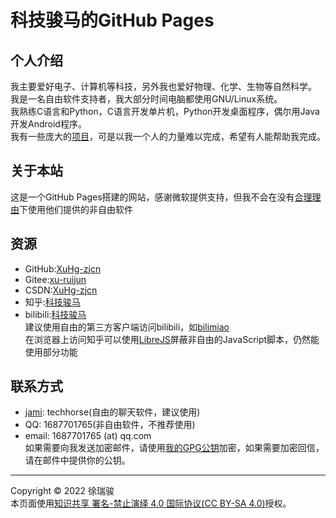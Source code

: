 # 科技骏马的GitHub Pages

## 个人介绍
我主要爱好电子、计算机等科技，另外我也爱好物理、化学、生物等自然科学。  
我是一名自由软件支持者，我大部分时间电脑都使用GNU/Linux系统。  
我熟练C语言和Python，C语言开发单片机，Python开发桌面程序，偶尔用Java开发Android程序。  
我有一些庞大的[项目](projects.md)，可是以我一个人的力量难以完成，希望有人能帮助我完成。  

## 关于本站
这是一个GitHub Pages搭建的网站，感谢微软提供支持，但我不会在没有[合理理由](https://www.gnu.org/philosophy/is-ever-good-use-nonfree-program.html)下使用他们提供的非自由软件

## 资源
- GitHub:[XuHg-zjcn](https://github.com/XuHg-zjcn)
- Gitee:[xu-ruijun](https://gitee.com/xu-ruijun)
- CSDN:[XuHg-zjcn](https://blog.csdn.net/qqttd281418216)
- 知乎:[科技骏马](https://www.zhihu.com/people/ke-ji-jun-ma)
- bilibili:[科技骏马](https://space.bilibili.com/549255197)  
建议使用自由的第三方客户端访问bilibili，如[bilimiao](https://github.com/10miaomiao/bilimiao2)  
在浏览器上访问知乎可以使用[LibreJS](https://www.gnu.org/software/librejs/)屏蔽非自由的JavaScript脚本，仍然能使用部分功能  

## 联系方式
- [jami](https://jami.net): techhorse(自由的聊天软件，建议使用)
- QQ: 1687701765(非自由软件，不推荐使用)
- email: 1687701765 (at) qq.com  
如果需要向我发送加密邮件，请使用[我的GPG公钥](mypubkey.gpg)加密，如果需要加密回信，请在邮件中提供你的公钥。

---

Copyright © 2022 徐瑞骏  
本页面使用[知识共享 署名-禁止演绎 4.0 国际协议(CC BY-SA 4.0)](https://creativecommons.org/licenses/by-nd/4.0/)授权。  
